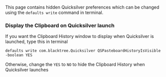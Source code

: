 This page contains hidden Quicksilver preferences which can be changed
using the `defaults write` command in terminal.

### Display the Clipboard on Quicksilver launch

If you want the Clipboard History window to display when Quicksilver is
launched, type this in terminal

`defaults write com.blacktree.Quicksilver QSPasteboardHistoryIsVisible -boolean YES`

Otherwise, change the `YES` to `NO` to hide the Clipboard History when
Quicksilver launches